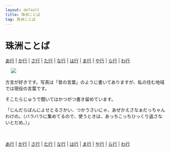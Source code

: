 ```yaml
---
layout: default
title: 珠洲ことば
tag: 珠洲ことば
---
```

# 珠洲ことば

<a href="a.html">あ行</a> | <a href="ka.html">か行</a> | <a href="sa.html">さ行</a> | <a href="ta.html">た行</a> | <a href="na.html">な行</a> | <a href="ha.html">は行</a> | <a href="ma.html">ま行</a> | <a href="ya.html">や行</a> | <a href="ra.html">ら行</a> | <a href="wa.html">わ行</a>

　
![](https://farm3.staticflickr.com/2623/5725945326_9189123615.jpg)

方言が好きです。写真は「昔の言葉」のように書いてありますが、私の住む地域では現役の言葉です。

そこたらじゅうで聞いてはかつがつ書き留めています。

「じんだらばんによせとるさかい、つかうさいにゃ、あぜかえさなぁだっちゃんわけの。（バラバラに集めてるので、使うときは、あっちこっちひっくり返さないとだめ。）」

　

<a href="a.html">あ行</a> | <a href="ka.html">か行</a> | <a href="sa.html">さ行</a> | <a href="ta.html">た行</a> | <a href="na.html">な行</a> | <a href="ha.html">は行</a> | <a href="ma.html">ま行</a> | <a href="ya.html">や行</a> | <a href="ra.html">ら行</a> | <a href="wa.html">わ行</a>

